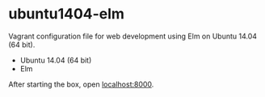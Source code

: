 # ubuntu1404-elm
Vagrant configuration file for web development using Elm on Ubuntu 14.04 
(64 bit).

- Ubuntu 14.04 (64 bit)
- Elm

After starting the box, open [localhost:8000](http://localhost:8000/).

